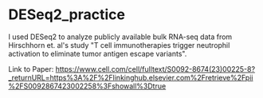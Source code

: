 # DESeq2_practice
I used DESeq2 to analyze publicly available bulk RNA-seq data from Hirschhorn et. al's study "T cell immunotherapies trigger neutrophil activation to eliminate tumor antigen escape variants".

Link to Paper: https://www.cell.com/cell/fulltext/S0092-8674(23)00225-8?_returnURL=https%3A%2F%2Flinkinghub.elsevier.com%2Fretrieve%2Fpii%2FS0092867423002258%3Fshowall%3Dtrue
